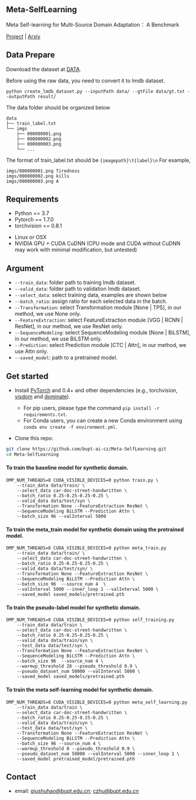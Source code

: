 ## Meta-SelfLearning
Meta Self-learning for Multi-Source Domain Adaptation： A Benchmark

[Project](https://bupt-ai-cz.github.io/Meta-SelfLearning/) | [Arxiv](https://)



## Data Prepare
Download the dataset at [DATA](https://bupt-ai-cz.github.io/Meta-SelfLearning/).

Before using the raw data, you need to convert it to lmdb dataset.
```
python create_lmdb_dataset.py --inputPath data/ --gtFile data/gt.txt --outputPath result/
```
The data folder should be organized below
```
data
├── train_label.txt
└── imgs
    ├── 000000001.png
    ├── 000000002.png
    ├── 000000003.png
    └── ...
```
The format of train_label.txt should be `{imagepath}\t{label}\n`
For example,
```
imgs/000000001.png Tiredness
imgs/000000002.png kills
imgs/000000003.png A
```

## Requirements
* Python == 3.7
* Pytorch == 1.7.0
* torchvision == 0.8.1

- Linux or OSX
- NVIDIA GPU + CUDA CuDNN (CPU mode and CUDA without CuDNN may work with minimal modification, but untested)

## Argument
* `--train_data`: folder path to training lmdb dataset.
* `--valid_data`: folder path to validation lmdb dataset.
* `--select_data`: select training data, examples are shown below
* `--batch_ratio`: assign ratio for each selected data in the batch. 
* `--Transformation`: select Transformation module [None | TPS], in our method, we use None only.
* `--FeatureExtraction`: select FeatureExtraction module [VGG | RCNN | ResNet], in our method, we use ResNet only.
* `--SequenceModeling`: select SequenceModeling module [None | BiLSTM], in our method, we use BiLSTM only.
* `--Prediction`: select Prediction module [CTC | Attn], in our method, we use Attn only.
* `--saved_model`: path to a pretrained model.

## Get started
- Install [PyTorch](http://pytorch.org) and 0.4+ and other dependencies (e.g., torchvision, [visdom](https://github.com/facebookresearch/visdom) and [dominate](https://github.com/Knio/dominate)).
  - For pip users, please type the command `pip install -r requirements.txt`.
  - For Conda users, you can create a new Conda environment using `conda env create -f environment.yml`.
  
- Clone this repo:
```bash
git clone https://github.com/bupt-ai-cz/Meta-SelfLearning.git
cd Meta-SelfLearning
```

#### To train the baseline model for synthetic domain.
```
OMP_NUM_THREADS=8 CUDA_VISIBLE_DEVICES=0 python train.py \
    --train_data data/train/ \
    --select_data car-doc-street-handwritten \
    --batch_ratio 0.25-0.25-0.25-0.25 \
    --valid_data data/test/syn \
    --Transformation None --FeatureExtraction ResNet \
    --SequenceModeling BiLSTM --Prediction Attn \
    --batch_size 96 --valInterval 5000
```

#### To train the meta_train model for synthetic domain using the pretrained model.
```
OMP_NUM_THREADS=8 CUDA_VISIBLE_DEVICES=0 python meta_train.py 
    --train_data data/train/ \ 
    --select_data car-doc-street-handwritten \
    --batch_ratio 0.25-0.25-0.25-0.25 \
    --valid_data data/test/syn/ \
    --Transformation None --FeatureExtraction ResNet \
    --SequenceModeling BiLSTM --Prediction Attn \
    --batch_size 96  --source_num 4  \
    --valInterval 5000 --inner_loop 1 --valInterval 5000 \
    --saved_model saved_models/pretrained.pth 
```

#### To train the pseudo-label model for synthetic domain.
```
OMP_NUM_THREADS=8 CUDA_VISIBLE_DEVICES=0 python self_training.py 
    --train_data data/train \
    —-select_data car-doc-street-handwritten \
    --batch_ratio 0.25-0.25-0.25-0.25 \
    --valid_data data/train/syn \
    --test_data data/test/syn \
    --Transformation None --FeatureExtraction ResNet \
    --SequenceModeling BiLSTM --Prediction Attn \
    --batch_size 96  --source_num 4 \
    --warmup_threshold 28 --pseudo_threshold 0.9 \
    --pseudo_dataset_num 50000 --valInterval 5000 \ 
    --saved_model saved_models/pretrained.pth 
```
#### To train the meta self-learning model for synthetic domain.
```
OMP_NUM_THREADS=8 CUDA_VISIBLE_DEVICES=0 python meta_self_learning.py 
    --train_data data/train \
    —-select_data car-doc-street-handwritten \
    --batch_ratio 0.25-0.25-0.25-0.25 \
    --valid_data data/train/syn \
    --test_data data/test/syn \
    --Transformation None --FeatureExtraction ResNet \
    --SequenceModeling BiLSTM --Prediction Attn \
    --batch_size 96 --source_num 4 \
    --warmup_threshold 0 --pseudo_threshold 0.9 \
    --pseudo_dataset_num 50000 --valInterval 5000 --inner_loop 1 \
    --saved_model pretrained_model/pretrained.pth 
```
## Contact
* email: qiushuhao@bupt.edu.cn; czhu@bupt.edu.cn
